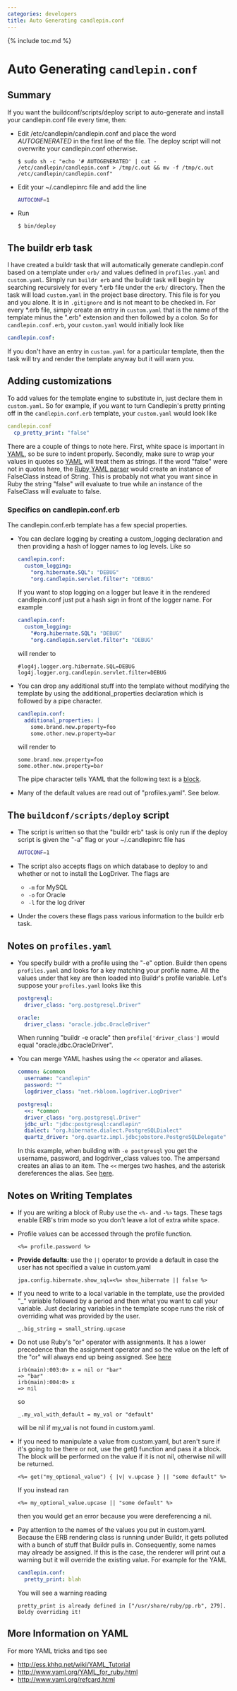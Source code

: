 ```yaml
---
categories: developers
title: Auto Generating candlepin.conf
---
```

{% include toc.md %}

# Auto Generating `candlepin.conf`

## Summary
If you want the buildconf/scripts/deploy script to auto-generate and install
your candlepin.conf file every time, then:

* Edit /etc/candlepin/candlepin.conf and place the word *AUTOGENERATED* in the first line of the file.  The deploy script will not overwrite your candlepin.conf otherwise.

  ```console
  $ sudo sh -c "echo '# AUTOGENERATED' | cat - /etc/candlepin/candlepin.conf > /tmp/c.out && mv -f /tmp/c.out /etc/candlepin/candlepin.conf"
  ```

* Edit your ~/.candlepinrc file and add the line

  ```bash
  AUTOCONF=1
  ```

* Run

  ```console
  $ bin/deploy
  ```

## The buildr erb task
I have created a buildr task that will automatically generate candlepin.conf
based on a template under `erb/` and values defined in `profiles.yaml` and
`custom.yaml`.  Simply run `buildr erb` and the buildr task will begin by
searching recursively for every *.erb file under the `erb/` directory.  Then
the task will load `custom.yaml` in the project base directory.  This file is
for you and you alone.  It is in `.gitignore` and is not meant to be checked
in.  For every *.erb file, simply create an entry in `custom.yaml` that is the
name of the template minus the ".erb" extension and then followed by a colon.
So for `candlepin.conf.erb`, your `custom.yaml` would initially look like

```yaml
candlepin.conf:
```

If you don't have an entry in `custom.yaml` for a particular template, then the
task will try and render the template anyway but it will warn you.

## Adding customizations
To add values for the template engine to substitute in, just declare them in
`custom.yaml`.  So for example, if you want to turn Candlepin's pretty printing
off in the `candlepin.conf.erb` template, your `custom.yaml` would look like

```yaml
candlepin.conf
  cp_pretty_print: "false"
```

There are a couple of things to note here.  First, white space is important in
[YAML](http://en.wikipedia.org/wiki/YAML), so be sure to indent properly.
Secondly, make sure to wrap your values in quotes so
[YAML](http://en.wikipedia.org/wiki/YAML) will treat them as strings.  If the
word "false" were not in quotes here, the [Ruby YAML
parser](http://ruby-doc.org/stdlib-1.8.6/libdoc/yaml/rdoc/YAML.html) would
create an instance of FalseClass instead of String.  This is probably not what
you want since in Ruby the string "false" will evaluate to true while an
instance of the FalseClass will evaluate to false.

### Specifics on candlepin.conf.erb
The candlepin.conf.erb template has a few special properties.

* You can declare logging by creating a custom_logging declaration and then
  providing a hash of logger names to log levels.  Like so

  ```yaml
  candlepin.conf:
    custom_logging:
      "org.hibernate.SQL": "DEBUG"
      "org.candlepin.servlet.filter": "DEBUG"
  ```

  If you want to stop logging on a logger but leave it in the rendered
  candlepin.conf just put a hash sign in front of the logger name.  For example

  ```yaml
  candlepin.conf:
    custom_logging:
      "#org.hibernate.SQL": "DEBUG"
      "org.candlepin.servlet.filter": "DEBUG"
  ```

  will render to

  ```properties
  #log4j.logger.org.hibernate.SQL=DEBUG
  log4j.logger.org.candlepin.servlet.filter=DEBUG
  ```

* You can drop any additional stuff into the template without modifying the
  template by using the additional_properties declaration which is followed by
  a pipe character.

  ```yaml
  candlepin.conf:
    additional_properties: |
      some.brand.new.property=foo
      some.other.new.property=bar
  ```

  will render to

  ```properties
  some.brand.new.property=foo
  some.other.new.property=bar
  ```

  The pipe character tells YAML that the following text is a
  [block](http://www.yaml.org/YAML_for_ruby.html#single_ending_newline).
* Many of the default values are read out of "profiles.yaml".  See below.

## The `buildconf/scripts/deploy` script
* The script is written so that the "buildr erb" task is only run if the deploy
  script is given the "-a" flag or your ~/.candlepinrc file has 

  ```bash
  AUTOCONF=1
  ```

* The script also accepts flags on which database to deploy to and whether or not to install the LogDriver.  The flags are
  * `-m` for MySQL
  * `-o` for Oracle
  * `-l` for the log driver
* Under the covers these flags pass various information to the buildr erb task.

## Notes on `profiles.yaml`
* You specify buildr with a profile using the "-e" option.  Buildr then opens
  `profiles.yaml` and looks for a key matching your profile name.  All the
  values under that key are then loaded into Buildr's profile variable.  Let's
  suppose your `profiles.yaml` looks like this

  ```yaml
  postgresql:
    driver_class: "org.postgresql.Driver"

  oracle:
    driver_class: "oracle.jdbc.OracleDriver"
  ```

  When running "buildr -e oracle" then `profile['driver_class']` would equal "oracle.jdbc.OracleDriver".
* You can merge YAML hashes using the `<<` operator and aliases.

  ```yaml
  common: &common
    username: "candlepin"
    password: ""
    logdriver_class: "net.rkbloom.logdriver.LogDriver"

  postgresql:
    <<: *common
    driver_class: "org.postgresql.Driver"
    jdbc_url: "jdbc:postgresql:candlepin"
    dialect: "org.hibernate.dialect.PostgreSQLDialect"
    quartz_driver: "org.quartz.impl.jdbcjobstore.PostgreSQLDelegate"
  ```

  In this example, when building with `-e postgresql` you get the username,
  password, and logdriver_class values too.  The ampersand creates an alias to
  an item.  The `<<` merges two hashes, and the asterisk dereferences the
  alias.  See [here](http://viewsourcecode.org/why/redhanded/bits/yamlSMergeKey.html).

## Notes on Writing Templates
* If you are writing a block of Ruby use the `<%-` and `-%>` tags.  These tags
  enable ERB's trim mode so you don't leave a lot of extra white space.
* Profile values can be accessed through the profile function.

  ```erb
  <%= profile.password %>
  ```
* **Provide defaults**: use the `||` operator to provide a default in case the user has not specified a value in custom.yaml

  ```erb
  jpa.config.hibernate.show_sql=<%= show_hibernate || false %>
  ```
* If you need to write to a local variable in the template, use the provided
  "_" variable followed by a period and then what you want to call your
  variable.  Just declaring variables in the template scope runs the risk of
  overriding what was provided by the user.

  ```erb
  _.big_string = small_string.upcase
  ```
* Do not use Ruby's "or" operator with assignments.  It has a lower precedence
  than the assignment operator and so the value on the left of the "or" will
  always end up being assigned.  See
  [here](http://devblog.avdi.org/2010/08/02/using-and-and-or-in-ruby/)

  ```irb
  irb(main):003:0> x = nil or "bar"
  => "bar"
  irb(main):004:0> x
  => nil
  ```

  so

  ```erb
  _.my_val_with_default = my_val or "default"
  ```

  will be nil if my_val is not found in custom.yaml.
* If you need to manipulate a value from custom.yaml, but aren't sure if it's
  going to be there or not, use the get() function and pass it a block.  The
  block will be performed on the value if it is not nil, otherwise nil will be
  returned.

  ```erb
  <%= get("my_optional_value") { |v| v.upcase } || "some default" %>
  ```

  If you instead ran

  ```erb
  <%= my_optional_value.upcase || "some default" %>
  ```

  then you would get an error because you were dereferencing a nil.
* Pay attention to the names of the values you put in custom.yaml.  Because the
  ERB rendering class is running under Buildr, it gets polluted with a bunch of
  stuff that Buildr pulls in.  Consequently, some names may already be
  assigned.  If this is the case, the renderer will print out a warning but it
  will override the existing value.  For example for the YAML

  ```yaml
  candlepin.conf:
    pretty_print: blah
  ```

  You will see a warning reading

  ```
  pretty_print is already defined in ["/usr/share/ruby/pp.rb", 279].  Boldy overriding it!
  ```

## More Information on YAML
For more YAML tricks and tips see

* <http://ess.khhq.net/wiki/YAML_Tutorial>
* <http://www.yaml.org/YAML_for_ruby.html>
* <http://www.yaml.org/refcard.html>
